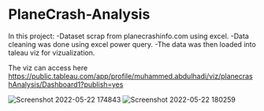 # PlaneCrash-Analysis

In this project:
-Dataset scrap from planecrashinfo.com using excel.
-Data cleaning was done using excel power query.
-The data was then loaded into taleau viz for vizualization.

The viz can access here https://public.tableau.com/app/profile/muhammed.abdulhadi/viz/planecrashAnalysis/Dashboard1?publish=yes

![Screenshot 2022-05-22 174843](https://user-images.githubusercontent.com/90016992/169706857-59a2a7c3-4bea-4a94-825c-ef83e3ad6241.png)
![Screenshot 2022-05-22 180259](https://user-images.githubusercontent.com/90016992/169706935-f3778c04-c4e1-4056-b7a3-e70aec69371d.png)
